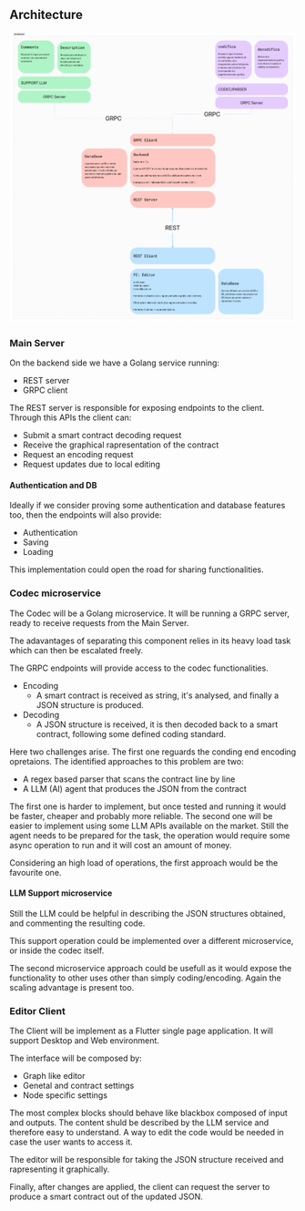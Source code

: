## Architecture

![Architecture structure from Figma](Architecture.png)

### Main Server

On the backend side we have a Golang service running:

- REST server
- GRPC client

The REST server is responsible for exposing endpoints to the client.
Through this APIs the client can:

- Submit a smart contract decoding request
- Receive the graphical rapresentation of the contract
- Request an encoding request
- Request updates due to local editing

#### Authentication and DB

Ideally if we consider proving some authentication and database features too, then the endpoints will also provide:

- Authentication
- Saving
- Loading

This implementation could open the road for sharing functionalities.

### Codec microservice

The Codec will be a Golang microservice.
It will be running a GRPC server, ready to receive requests from the Main Server.

The adavantages of separating this component relies in its heavy load task which can then be escalated freely.

The GRPC endpoints will provide access to the codec functionalities.

- Encoding
  - A smart contract is received as string, it's analysed, and finally a JSON structure is produced.
- Decoding
  - A JSON structure is received, it is then decoded back to a smart contract, following some defined coding standard.

Here two challenges arise.
The first one reguards the conding end encoding opretaions.
The identified approaches to this problem are two:

- A regex based parser that scans the contract line by line
- A LLM (AI) agent that produces the JSON from the contract

The first one is harder to implement, but once tested and running it would be faster, cheaper and probably more reliable.
The second one will be easier to implement using some LLM APIs available on the market. Still the agent needs to be prepared for the task, the operation would require some async operation to run and it will cost an amount of money.

Considering an high load of operations, the first approach would be the favourite one.

#### LLM Support microservice

Still the LLM could be helpful in describing the JSON structures obtained, and commenting the resulting code.

This support operation could be implemented over a different microservice, or inside the codec itself.

The second microservice approach could be usefull as it would expose the functionality to other uses other than simply coding/encoding.
Again the scaling advantage is present too.

### Editor Client

The Client will be implement as a Flutter single page application.
It will support Desktop and Web environment.

The interface will be composed by:

- Graph like editor
- Genetal and contract settings
- Node specific settings

The most complex blocks should behave like blackbox composed of input and outputs.
The content shuld be described by the LLM service and therefore easy to understand.
A way to edit the code would be needed in case the user wants to access it.

The editor will be responsible for taking the JSON structure received and rapresenting it graphically.

Finally, after changes are applied, the client can request the server to produce a smart contract out of the updated JSON.
